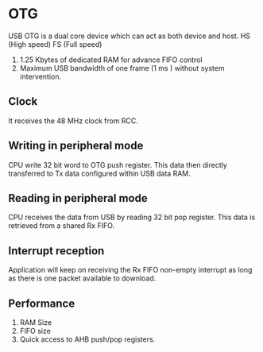# OTG
USB OTG is a dual core device which can act as both device and host.
HS (High speed)
FS (Full speed)
1. 1.25 Kbytes of dedicated RAM for advance FIFO control
2. Maximum USB bandwidth of one frame (1 ms ) without system intervention.

## Clock
It receives the 48 MHz clock from RCC.

## Writing in peripheral mode
CPU write 32 bit word to OTG push register. This data then directly transferred to 
Tx data configured within USB data RAM.

## Reading in peripheral mode
CPU receives the data from USB by reading 32 bit pop register. This data is
retrieved from a shared Rx FIFO.

## Interrupt reception
Application will keep on receiving the Rx FIFO non-empty interrupt as long 
as there is one packet available to download.

## Performance 
1. RAM Size
2. FIFO size
3. Quick access to AHB push/pop registers.


